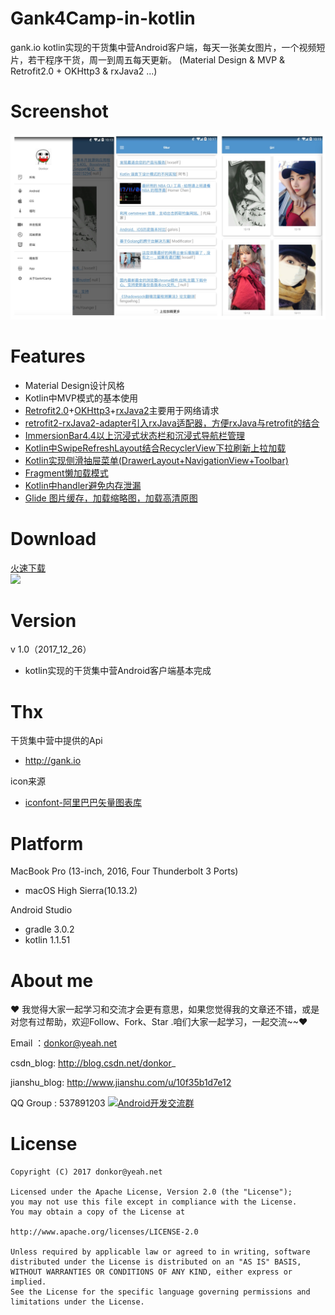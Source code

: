 # Gank4Camp-in-kotlin
gank.io kotlin实现的干货集中营Android客户端，每天一张美女图片，一个视频短片，若干程序干货，周一到周五每天更新。
(Material Design & MVP & Retrofit2.0 + OKHttp3 & rxJava2 ...)

# Screenshot
<img src="https://raw.githubusercontent.com/ChenYXin/Gank4Camp-in-kotlin/master/Screenshot/1.0_screenshot.jpg"/>

# Features
- Material Design设计风格
- Kotlin中MVP模式的基本使用
- [Retrofit2.0](https://github.com/square/retrofit)+[OKHttp3](https://github.com/square/okhttp)+[rxJava2](https://github.com/ReactiveX/RxJava)主要用于网络请求
- [retrofit2-rxJava2-adapter引入rxJava适配器，方便rxJava与retrofit的结合](https://github.com/JakeWharton/retrofit2-rxjava2-adapter)
- [ImmersionBar4.4以上沉浸式状态栏和沉浸式导航栏管理](https://github.com/gyf-dev/ImmersionBar)
- [Kotlin中SwipeRefreshLayout结合RecyclerView下拉刷新上拉加载](http://blog.csdn.net/donkor_/article/details/78820880)
- [Kotlin实现侧滑抽屉菜单(DrawerLayout+NavigationView+Toolbar)](http://blog.csdn.net/donkor_/article/details/78819081)
- [Fragment懒加载模式](http://blog.csdn.net/donkor_/article/details/78819081)
- [Kotlin中handler避免内存泄漏](http://blog.csdn.net/donkor_/article/details/78796518)
- [Glide 图片缓存，加载缩略图，加载高清原图](https://github.com/bumptech/glide)

# Download
[火速下载](http://fir.im/Gank4Camp)<br>
<img src="https://raw.githubusercontent.com/ChenYXin/Gank4Camp-in-kotlin/master/Screenshot/download_pic.png" />

# Version
v 1.0（2017_12_26）
- kotlin实现的干货集中营Android客户端基本完成

# Thx
干货集中营中提供的Api
- http://gank.io

icon来源
- [iconfont-阿里巴巴矢量图表库](http://www.iconfont.cn/plus)


# Platform
MacBook Pro (13-inch, 2016, Four Thunderbolt 3 Ports)
- macOS High Sierra(10.13.2)

Android Studio

- gradle 3.0.2
- kotlin 1.1.51

# About me
❤ 我觉得大家一起学习和交流才会更有意思，如果您觉得我的文章还不错，或是对您有过帮助，欢迎Follow、Fork、Star .咱们大家一起学习，一起交流~~❤

Email ：donkor@yeah.net

csdn_blog: http://blog.csdn.net/donkor_

jianshu_blog: http://www.jianshu.com/u/10f35b1d7e12

QQ Group : 537891203
<a target="_blank" href="http://shang.qq.com/wpa/qunwpa?idkey=99f75bb45aa9c94b8c8f23e8cafbd4317da0e1f77f7e8936ed39e78266d1b5b2"><img src="http://img.blog.csdn.net/20160919114825097" alt="Android开发交流群" title="Android开发交流群" border="0"></a>

# License
```
Copyright (C) 2017 donkor@yeah.net

Licensed under the Apache License, Version 2.0 (the "License");
you may not use this file except in compliance with the License.
You may obtain a copy of the License at

http://www.apache.org/licenses/LICENSE-2.0

Unless required by applicable law or agreed to in writing, software
distributed under the License is distributed on an "AS IS" BASIS,
WITHOUT WARRANTIES OR CONDITIONS OF ANY KIND, either express or implied.
See the License for the specific language governing permissions and
limitations under the License.
```
